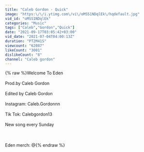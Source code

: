 ```yaml
---
title: "Caleb Gordon - Quick"
image: "https:\/\/i.ytimg.com\/vi\/oMSS1NDqlEk\/hqdefault.jpg"
vid_id: "oMSS1NDqlEk"
categories: "Music"
tags: ["Caleb","Gordon","Quick"]
date: "2021-09-17T03:05:42+03:00"
vid_date: "2021-07-04T04:00:13Z"
duration: "PT2M41S"
viewcount: "62087"
likeCount: "3001"
dislikeCount: "8"
channel: "Caleb gordon"
---
```

{% raw %}Welcome To Eden <br /><br />Prod.by Caleb Gordon<br /><br />Edited by Caleb Gordon<br /><br />Instagram: Caleb.Gordonnn <br /><br />Tik Tok: Calebgordon13<br /><br />New song every  Sunday <br /><br /><br /><br />Eden merch: @{% endraw %}
